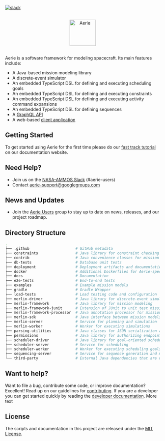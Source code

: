 [![slack](https://img.shields.io/badge/slack-aerie-brightgreen?logo=slack)](https://join.slack.com/t/nasa-ammos/shared_invite/zt-1mlgmk5c2-MgqVSyKzVRUWrXy87FNqPw)

<br>
<div align="center">
  <img alt="Aerie" height="85" src="docs/img/aerie-wordmark-with-background.svg">
</div>
<br>

Aerie is a software framework for modeling spacecraft. Its main features include:

- A Java-based mission modeling library
- A discrete-event simulator
- An embedded TypeScript DSL for defining and executing scheduling goals
- An embedded TypeScript DSL for defining and executing constraints
- An embedded TypeScript DSL for defining and executing activity command expansions
- An embedded TypeScript DSL for defining sequences
- A [GraphQL API](https://nasa-ammos.github.io/aerie-docs/api/introduction)
- A web-based [client application][ui-repo]

## Getting Started

To get started using Aerie for the first time please do our [fast track tutorial][fast-track] on our documentation website.

## Need Help?

- Join us on the [NASA-AMMOS Slack](https://join.slack.com/t/nasa-ammos/shared_invite/zt-1mlgmk5c2-MgqVSyKzVRUWrXy87FNqPw) (#aerie-users)
- Contact aerie-support@googlegroups.com

## News and Updates

- Join the [Aerie Users](https://groups.google.com/u/3/g/aerie-users) group to stay up to date on news, releases, and our project roadmap. 

## Directory Structure

```sh
.
├── .github                     # GitHub metadata
├── constraints                 # Java library for constraint checking
├── contrib                     # Java convenience classes for mission models
├── db-tests                    # Database unit tests
├── deployment                  # Deployment artifacts and documentation
├── docker                      # Additional Dockerfiles for Aerie-specific images
├── docs                        # Documentation
├── e2e-tests                   # End-to-end tests
├── examples                    # Example mission models
├── gradle                      # Gradle Wrapper
├── load-tests                  # Load testing code and configuration
├── merlin-driver               # Java library for discrete-event simulation
├── merlin-framework            # Java library for mission modeling
├── merlin-framework-junit      # Extension of JUnit to unit test mission models
├── merlin-framework-processor  # Java annotation processor for mission models
├── merlin-sdk                  # Java interface between mission models and the merlin-driver
├── merlin-server               # Service for planning and simulation
├── merlin-worker               # Worker for executing simulations
├── parsing-utilities           # Java classes for JSON serialization and deserialization
├── permissions                 # Java library for authorizing endpoint requests
├── scheduler-driver            # Java library for goal-oriented scheduling
├── scheduler-server            # Service for scheduling
├── scheduler-worker            # Worker for executing scheduling goals
├── sequencing-server           # Service for sequence generation and management
└── third-party                 # External Java dependencies that are not obtained from Maven
```

## Want to help?

Want to file a bug, contribute some code, or improve documentation? Excellent! Read up on our guidelines for [contributing][contributing]. If you are a developer you can get started quickly by reading the [developer documentation][dev].
More text

## License

The scripts and documentation in this project are released under the [MIT License](LICENSE).

[contributing]: ./docs/CONTRIBUTING.md
[deployment]: ./deployment
[dev]: ./docs/DEVELOPER.md
[fast-track]: https://nasa-ammos.github.io/aerie-docs/introduction/#fast-track
[ui-repo]: https://github.com/NASA-AMMOS/aerie-ui

